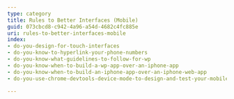 ```yaml
---
type: category
title: Rules to Better Interfaces (Mobile)
guid: 073cbcd8-c942-4a96-a54d-4682c4fc885e
uri: rules-to-better-interfaces-mobile
index:
- do-you-design-for-touch-interfaces
- do-you-know-to-hyperlink-your-phone-numbers
- do-you-know-what-guidelines-to-follow-for-wp
- do-you-know-when-to-build-a-wp-app-over-an-iphone-app
- do-you-know-when-to-build-an-iphone-app-over-an-iphone-web-app
- do-you-use-chrome-devtools-device-mode-to-design-and-test-your-mobile-views

---
```

 

